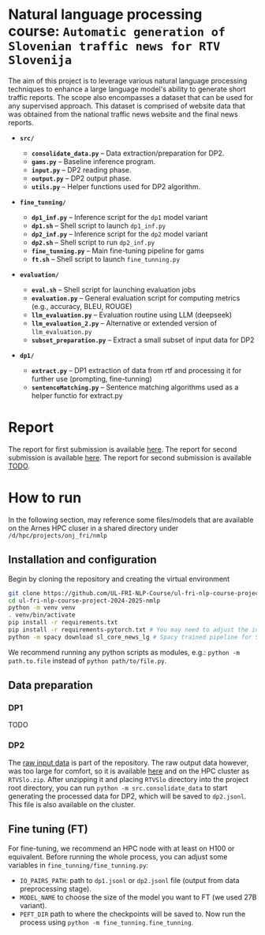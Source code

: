 # Natural language processing course: `Automatic generation of Slovenian traffic news for RTV Slovenija`

The aim of this project is to leverage various natural language processing techniques to enhance a large language model's ability to generate short traffic reports.
The scope also encompasses a dataset that can be used for any supervised approach.
This dataset is comprised of website data that was obtained from the national traffic news website and the final news reports. 

- **`src/`**  
  - **`consolidate_data.py`** – Data extraction/preparation for DP2.
  - **`gams.py`** – Baseline inference program.
  - **`input.py`** – DP2 reading phase.
  - **`output.py`** – DP2 output phase.
  - **`utils.py`** – Helper functions used for DP2 algorithm. 

- **`fine_tunning/`**
  - **`dp1_inf.py`** – Inference script for the `dp1` model variant
  - **`dp1.sh`** – Shell script to launch `dp1_inf.py`
  - **`dp2_inf.py`** – Inference script for the `dp2` model variant
  - **`dp2.sh`** – Shell script to run `dp2_inf.py`
  - **`fine_tunning.py`** – Main fine-tuning pipeline for gams
  - **`ft.sh`** – Shell script to launch `fine_tunning.py`
 
- **`evaluation/`**
  - **`eval.sh`** – Shell script for launching evaluation jobs
  - **`evaluation.py`** – General evaluation script for computing metrics (e.g., accuracy, BLEU, ROUGE)
  - **`llm_evaluation.py`** – Evaluation routine using LLM (deepseek)
  - **`llm_evaluation_2.py`** – Alternative or extended version of `llm_evaluation.py`
  - **`subset_preparation.py`** – Extract a small subset of input data for DP2

- **`dp1/`**
  - **`extract.py`** – DP1 extraction of data from rtf and processing it for further use (prompting, fine-tunning)
  - **`sentenceMatching.py`** – Sentence matching algorithms used as a helper functio for extract.py

# Report
The report for first submission is available [here](https://github.com/UL-FRI-NLP-Course/ul-fri-nlp-course-project-2024-2025-nmlp/blob/main/report/report1.pdf).
The report for second submission is available [here](https://github.com/UL-FRI-NLP-Course/ul-fri-nlp-course-project-2024-2025-nmlp/blob/main/report/report2.pdf).
The report for second submission is available [TODO](TODO).

# How to run
In the following section, may reference some files/models that are available on the Arnes HPC cluser in a shared directory under `/d/hpc/projects/onj_fri/nmlp`
## Installation and configuration
Begin by cloning the repository and creating the virtual environment
```bash
git clone https://github.com/UL-FRI-NLP-Course/ul-fri-nlp-course-project-2024-2025-nmlp.git
cd ul-fri-nlp-course-project-2024-2025-nmlp
python -m venv venv
. venv/bin/activate
pip install -r requirements.txt
pip install -r requirements-pytorch.txt # You may need to adjust the index-url for your CUDA version
python -m spacy download sl_core_news_lg # Spacy trained pipeline for Slovenian
```
We recommend running any python scripts as modules, e.g.: `python -m path.to.file` instead of `python path/to/file.py`.

## Data preparation
### DP1
TODO
### DP2
The [raw input data](https://github.com/UL-FRI-NLP-Course/ul-fri-nlp-course-project-2024-2025-nmlp/blob/main/data/Podatki%20-%20PrometnoPorocilo_2022_2023_2024.xlsx) is part of the repository.
The raw output data however, was too large for comfort, so it is available [here](https://unilj-my.sharepoint.com/:u:/r/personal/slavkozitnik_fri1_uni-lj_si/Documents/Predmeti/ONJ/ONJ_2025_Spring/Projects/RTVSlo.zip?csf=1&web=1&e=zhNDxj) and on the HPC cluster as `RTVSlo.zip`.
After unzipping it and placing `RTVSlo` directory into the project root directory, you can run `python -m src.consolidate_data` to start generating the processed data for DP2, which will be saved to `dp2.jsonl`.
This file is also available on the cluster.

## Fine tuning (FT)
For fine-tuning, we recommend an HPC node with at least on H100 or equivalent.
Before running the whole process, you can adjust some variables in `fine_tunning/fine_tunning.py`:
- `IO_PAIRS_PATH`: path to `dp1.jsonl` or `dp2.jsonl` file (output from data preprocessing stage).
- `MODEL_NAME` to choose the size of the model you want to FT (we used 27B variant).
- `PEFT_DIR` path to where the checkpoints will be saved to.
Now run the process using `python -m fine_tunning.fine_tunning`.
